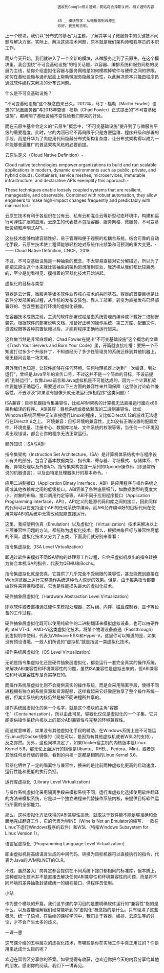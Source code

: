 
                            
                            因收到Google相关通知，网站将会择期关闭。相关通知内容
                            
                            
                            45 _ 模块导学：从微服务到云原生
                            你好，我是周志明。

上一个模块，我们以“分布式的基石”为主题，了解并学习了微服务中的关键技术问题与解决方案。实际上，解决这些技术问题，原本就是我们架构师和程序员的本职工作。

而从今天开始，我们就进入了一个全新的模块，从微服务走到了云原生。在这个模块里，我会围绕“不可变基础设施”的相关话题，以容器、编排系统和服务网格的发展为主线，给你介绍虚拟化容器与服务网格是如何模糊掉软件与硬件之间的界限，如何在基础设施与通讯层面上帮助微服务隐藏复杂性，以此解决原本只能由程序员通过软件编程来解决的分布式问题。

什么是不可变基础设施？

“不可变基础设施”这个概念由来已久。2012年，马丁 · 福勒（Martin Fowler）设想的“凤凰服务器”与2013年查德 · 福勒（Chad Fowler）正式提出的“不可变基础设施”，都阐明了基础设施不变性给我们带来的好处。

而在云原生基金会定义的“云原生”概念中，“不可变基础设施”提升到了与微服务平级的重要程度。此时，它的内涵已经不再局限于只是方便运维、程序升级和部署的手段，而是升华为了向应用代码隐藏分布式架构复杂度、让分布式架构得以成为一种能够普遍推广的普适架构风格的必要前提。


云原生定义（Cloud Native Definition）-

Cloud native technologies empower organizations to build and run scalable applications in modern, dynamic environments such as public, private, and hybrid clouds. Containers, service meshes, microservices, immutable infrastructure, and declarative APIs exemplify this approach.-

These techniques enable loosely coupled systems that are resilient, manageable, and observable. Combined with robust automation, they allow engineers to make high-impact changes frequently and predictably with minimal toil.-

云原生技术有利于各组织在公有云、私有云和混合云等新型动态环境中，构建和运行可弹性扩展的应用。云原生的代表技术包括容器、服务网格、微服务、不可变基础设施和声明式API。-

这些技术能够构建容错性好、易于管理和便于观察的松耦合系统。结合可靠的自动化手段，云原生技术使工程师能够轻松地对系统作出频繁和可预测的重大变更。-
—— Cloud Native Definition, CNCF，2018


不过，不可变基础设施是一种抽象的概念，不太容易直接对它分解描述，所以为了能把云原生这个本来就比较抽象的架构思想落到实处，我选择从我们都比较熟悉的，至少是能看得见、摸得着的容器化技术开始讲起。

虚拟化的目标与类型

容器是云计算、微服务等诸多软件业界核心技术的共同基石。容器的首要目标是让软件分发部署的过程，从传统的发布安装包、靠人工部署，转变为直接发布已经部署好的、包含整套运行环境的虚拟化镜像。

在容器技术成熟之前，主流的软件部署过程是由系统管理员编译或下载好二进制安装包，根据软件的部署说明文档，准备好正确的操作系统、第三方库、配置文件、资源权限等各种前置依赖以后，才能将程序正确地运行起来。

这样做当然是非常麻烦的，Chad Fowler在提出“不可变基础设施”这个概念的文章《Trash Your Servers and Burn Your Code》里，开篇就直接吐槽：要把一个不知道打过多少个升级补丁，不知道经历了多少任管理员的系统迁移到其他机器上，毫无疑问会是一场灾难。

另外我们也知道，让软件能够在任何环境、任何物理机器上达到“一次编译，到处运行”，曾经是Java早年的宣传口号，不过这并不是一个简单的目标，不设前提的“到处运行”，仅靠Java语言和Java虚拟机是不可能达成的。因为一个计算机软件要能够正确运行，需要通过以下三方面的兼容性来共同保障（这里仅讨论软件兼容性，不去涉及“如果没有摄像头就无法运行照相程序”这类问题）：


ISA兼容：目标机器指令集兼容性，比如ARM架构的计算机无法直接运行面向x86架构编译的程序。
ABI兼容：目标系统或者依赖库的二进制兼容性，比如Windows系统环境中无法直接运行Linux的程序，又比如DirectX 12的游戏无法运行在DirectX 9之上。
环境兼容：目标环境的兼容性，比如没有正确设置的配置文件、环境变量、注册中心、数据库地址、文件系统的权限等等，当任何一个环境因素出现错误，都会让你的程序无法正常运行。



额外知识：ISA与ABI-

指令集架构（Instruction Set Architecture，ISA）是计算机体系结构中与程序设计有关的部分，包含了基本数据类型、指令集、寄存器、寻址模式、存储体系、中断、异常处理以及外部I/O。指令集架构包含一系列的Opcode操作码（即通常所说的机器语言），以及由特定处理器执行的基本命令。-

应用二进制接口（Application Binary Interface，ABI）是应用程序与操作系统之间或其他依赖库之间的低级接口。ABI涵盖了各种底层细节，如数据类型的宽度大小、对象的布局、接口调用约定等等。ABI不同于应用程序接口（Application Programming Interface，API），API定义的是源代码和库之间的接口，因此同样的代码可以在支持这个API的任何系统中编译，而ABI允许编译好的目标代码在使用兼容ABI的系统中无需改动就能直接运行。


这里，我把使用仿真（Emulation）以及虚拟化（Virtualization）技术来解决以上三项兼容性问题的方法，都统称为虚拟化技术。那么，根据抽象目标与兼容性高低的不同，虚拟化技术又分为了五类，下面我们就分别来看看：


指令集虚拟化（ISA Level Virtualization）


即通过软件来模拟不同ISA架构的处理器工作过程，它会把虚拟机发出的指令转换为符合本机ISA的指令，代表为QEMU和Bochs。

指令集虚拟化就是仿真，它提供了几乎完全不受局限的兼容性，甚至能做到直接在Web浏览器上运行完整操作系统这种令人惊讶的效果。但是，由于每条指令都要由软件来转换和模拟，它也是性能损失最大的虚拟化技术。


硬件抽象层虚拟化（Hardware Abstraction Level Virtualization）


即以软件或者直接通过硬件来模拟处理器、芯片组、内存、磁盘控制器、显卡等设备的工作过程。

硬件抽象层虚拟化既可以使用纯软件的二进制翻译来模拟虚拟设备，也可以由硬件的Intel VT-d、AMD-Vi这类虚拟化技术，将某个物理设备直通（Passthrough）到虚拟机中使用，代表为VMware ESXi和Hyper-V。这里你可以知道的是，如果没有预设语境，一般人们所说的“虚拟机”就是指这一类虚拟化技术。


操作系统层虚拟化（OS Level Virtualization）


无论是指令集虚拟化还是硬件抽象层虚拟化，都会运行一套完全真实的操作系统，来解决ABI兼容性和环境兼容性的问题，虽然ISA兼容性是虚拟出来的，但ABI兼容性和环境兼容性却是真实存在的。

而操作系统层虚拟化则不会提供真实的操作系统，而是会采用隔离手段，使得不同进程拥有独立的系统资源和资源配额，这样看起来它好像是独享了整个操作系统一般，但其实系统的内核仍然是被不同进程所共享的。

操作系统层虚拟化的另一个名字，就是这个模块的主角“容器化”（Containerization）。所以由此可见，容器化仅仅是虚拟化的一个子集，它只能提供操作系统内核以上的部分ABI兼容性与完整的环境兼容性。

而这就意味着，如果没有其他虚拟化手段的辅助，在Windows系统上是不可能运行Linux的Docker镜像的（现在可以，是因为有其他虚拟机或者WSL2的支持），反之亦然。另外，这也同样决定了，如果Docker宿主机的内核版本是Linux Kernel 5.6，那无论上面运行的镜像是Ubuntu、RHEL、Fedora、Mint，或者是其他任何发行版的镜像，看到的内核一定都是相同的Linux Kernel 5.6。

容器化牺牲了一定的隔离性与兼容性，换来的是比前两种虚拟化更高的启动速度、运行性能和更低的执行负担。


运行库虚拟化（Library Level Virtualization）


与操作系统虚拟化采用隔离手段来模拟系统不同，运行库虚拟化选择使用软件翻译的方法来模拟系统，它是以一个独立进程来代替操作系统内核，来提供目标软件运行所需的全部能力。

那么，这种虚拟化方法获得的ABI兼容性高低，就取决于软件能不能足够准确和全面地完成翻译工作，它的代表为WINE（Wine Is Not an Emulator的缩写，一款在Linux下运行Windows程序的软件）和WSL（特指Windows Subsystem for Linux Version 1）。


语言层虚拟化（Programming Language Level Virtualization）


即由虚拟机将高级语言生成的中间代码，转换为目标机器可以直接执行的指令，代表为Java的JVM和.NET的CLR。

不过，虽然各大厂商肯定都会提供在不同系统下接口都相同的标准库，但本质上，这种虚拟化技术并不是直接去解决任何ABI兼容性和环境兼容性的问题，而是将不同环境的差异抽象封装成统一的编程接口，供程序员使用。

小结

作为整个模块的开篇，我们这节课的学习目的是要明确软件运行的“兼容性”指的是什么，以及要能理解我们经常能听到的“虚拟化”概念指的是什么。只有理清了这些概念、统一了语境，在后续的课程学习中，我们关于容器、编排、云原生等的讨论，才不会产生太多的歧义。

一课一思

这节课介绍的五种层次的虚拟化技术，有哪些是你在实际工作中真正用过的？你是用来达成什么目的呢？

欢迎在留言区分享你的答案。如果觉得有收获，也欢迎你把今天的内容分享给其他的朋友。感谢你的阅读，我们下一讲再见。

                        
                        
                            